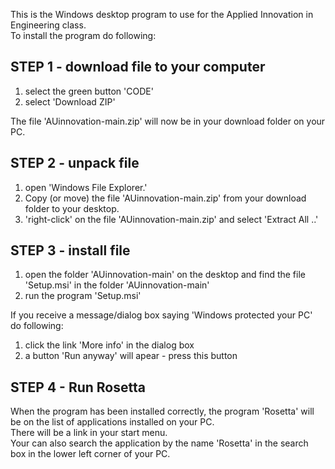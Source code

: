 This is the Windows desktop program to use for the Applied Innovation in Engineering class.  
To install the program do following:

## STEP 1 - download file to your computer
1. select the green button 'CODE'
2. select 'Download ZIP'
  
The file 'AUinnovation-main.zip' will now be in your download folder on your PC.

## STEP 2 - unpack file
1. open 'Windows File Explorer.'
2. Copy (or move) the file 'AUinnovation-main.zip' from your download folder to your desktop.
3. 'right-click' on the file 'AUinnovation-main.zip' and select 'Extract All ..'

## STEP 3 - install file
1. open the folder 'AUinnovation-main' on the desktop and find the file 'Setup.msi' in the folder 'AUinnovation-main'
2. run the program 'Setup.msi'

If you receive a message/dialog box saying 'Windows protected your PC' do following:
1. click the link 'More info' in the dialog box
2. a button 'Run anyway' will apear - press this button

## STEP 4 - Run Rosetta
When the program has been installed correctly, the program 'Rosetta' will be on the list of applications installed on your PC.  
There will be a link in your start menu.  
Your can also search the application by the name 'Rosetta' in the search box in the lower left corner of your PC.  

